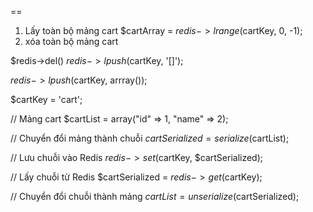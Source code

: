 ==
1. Lấy toàn bộ mảng cart
$cartArray = $redis->lrange($cartKey, 0, -1);
2. xóa toàn bộ mảng cart

$redis->del()
$redis->lpush($cartKey, '[]');

$redis->lpush($cartKey, arrray());

$cartKey = 'cart';

// Mảng cart
$cartList = array("id" => 1, "name" => 2);

// Chuyển đổi mảng thành chuỗi
$cartSerialized = serialize($cartList);

// Lưu chuỗi vào Redis
$redis->set($cartKey, $cartSerialized);

// Lấy chuỗi từ Redis
$cartSerialized = $redis->get($cartKey);

// Chuyển đổi chuỗi thành mảng
$cartList = unserialize($cartSerialized);

